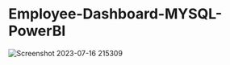 # Employee-Dashboard-MYSQL-PowerBI
![Screenshot 2023-07-16 215309](https://github.com/ARJAV11/Employee-Dashboard-MYSQL-PowerBI/assets/110544934/ad600183-7089-4084-9d4b-93427fca1cc0)
